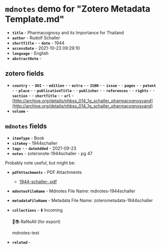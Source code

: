 # `mdnotes` demo for "Zotero Metadata Template.md"

- **`title`** - Pharmacognosy and its Importance for Thailand
- **`author`** - Rudolf Schaller
- **`shortTitle`** - - **`date`** - 1944
- **`accessDate`** - 2021-10-23 09:29:10
- **`language`** - English
- **`abstractNote`** - 
## zotero fields

- **`country`** - - **`DOI`** - - **`edition`** - - **`extra`** - - **`ISBN`** - - **`issue`** - - **`pages`** - - **`patent`** - - **`place`** - - **`publicationTitle`** - - **`publisher`** - - **`references`** - - **`rights`** - - **`section`** - - **`shortTitle`** - - **`url`** - [http://archive.org/details/nhbss_014_1g_schaller_pharmacognosyand](http://archive.org/details/nhbss_014_1g_schaller_pharmacognosyand)
- **`volume`** - 

## `mdnotes`  fields

- **`itemType`** - Book
- **`citekey`** - 1944schaller
- **`tags`** - - **`dateAdded`** - 2021-09-23
- **`notes`** - zoteronote-1944schaller - pg 47

Probably note useful, but might be:

- **`pdfAttachments`** -  PDF Attachments
	- [1944-schaller-.pdf](zotero://open-pdf/library/items/6UJRFL6D)

- **`mdnotesFileName`** -  Mdnotes File Name: mdnotes-1944schaller

- **`metadataFileName`** -  Metadata File Name: zoterometadata-1944schaller

- **`collections`** - ⬇️ Incoming

	🌿📚 RaNoAll (for export)

	mdnotes-test

- **`related`** - 
  